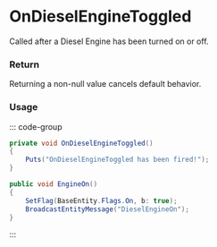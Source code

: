 # OnDieselEngineToggled
<Badge type="info" text="Entity"/><Badge type="danger" text="Carbon Compatible"/><Badge type="warning" text="Oxide Compatible"/>
Called after a Diesel Engine has been turned on or off.

### Return
Returning a non-null value cancels default behavior.

### Usage
::: code-group
```csharp [Example]
private void OnDieselEngineToggled()
{
	Puts("OnDieselEngineToggled has been fired!");
}
```
```csharp [Source — Assembly-CSharp @ DieselEngine]
public void EngineOn()
{
	SetFlag(BaseEntity.Flags.On, b: true);
	BroadcastEntityMessage("DieselEngineOn");
}

```
:::

